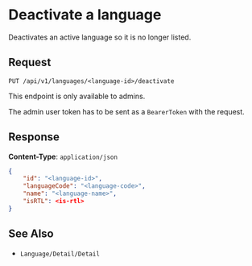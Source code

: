 # Deactivate a language

Deactivates an active language so it is no longer listed.

## Request

    PUT /api/v1/languages/<language-id>/deactivate

This endpoint is only available to admins.

The admin user token has to be sent as a `BearerToken` with the request.

## Response

**Content-Type**: `application/json`

```json
{
    "id": "<language-id>",
    "languageCode": "<language-code>",
    "name": "<language-name>",
    "isRTL": <is-rtl>
}
```

## See Also

* ``Language/Detail/Detail``
